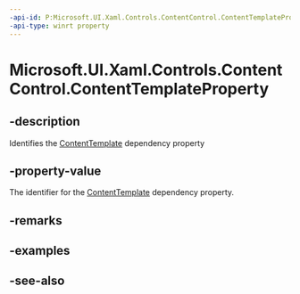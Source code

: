 ```yaml
---
-api-id: P:Microsoft.UI.Xaml.Controls.ContentControl.ContentTemplateProperty
-api-type: winrt property
---
```


<!-- Property syntax
public Windows.UI.Xaml.DependencyProperty ContentTemplateProperty { get; }
-->

# Microsoft.UI.Xaml.Controls.ContentControl.ContentTemplateProperty

## -description
Identifies the [ContentTemplate](contentcontrol_contenttemplate.md) dependency property

## -property-value
The identifier for the [ContentTemplate](contentcontrol_contenttemplate.md) dependency property.

## -remarks

## -examples

## -see-also
